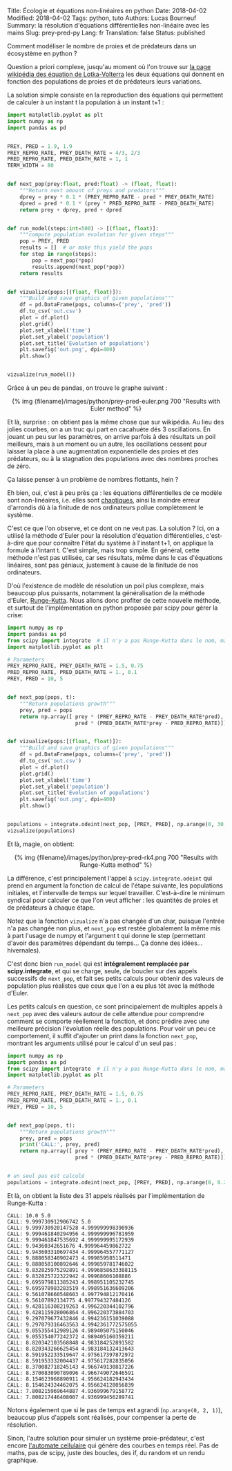Title: Écologie et équations non-linéaires en python
Date: 2018-04-02
Modified: 2018-04-02
Tags: python, tuto
Authors: Lucas Bourneuf
Summary: la résolution d'équations différentielles non-linéaire avec les mains
Slug: prey-pred-py
Lang: fr
Translation: false
Status: published


Comment modéliser le nombre de proies et de prédateurs dans un écosystème en python ?

Question a priori complexe, jusqu'au moment où l'on trouve sur
[la page wikipédia des équation de Lotka-Volterra](https://fr.wikipedia.org/wiki/%C3%89quations_de_pr%C3%A9dation_de_Lotka-Volterra)
les deux équations qui donnent en fonction des populations de proies et de prédateurs leurs variations.

La solution simple consiste en la reproduction des équations qui permettent
de calculer à un instant t la population à un instant t+1 :

```python
import matplotlib.pyplot as plt
import numpy as np
import pandas as pd


PREY, PRED = 1.9, 1.9
PREY_REPRO_RATE, PREY_DEATH_RATE = 4/3, 2/3
PRED_REPRO_RATE, PRED_DEATH_RATE = 1, 1
TERM_WIDTH = 80


def next_pop(prey:float, pred:float) -> (float, float):
    """Return next amount of preys and predators"""
    dprey = prey * 0.1 * (PREY_REPRO_RATE - pred * PREY_DEATH_RATE)
    dpred = pred * 0.1 * (prey * PRED_REPRO_RATE - PRED_DEATH_RATE)
    return prey + dprey, pred + dpred


def run_model(steps:int=500) -> [(float, float)]:
    """compute population evolution for given steps"""
    pop = PREY, PRED
    results = []  # or make this yield the pops
    for step in range(steps):
        pop = next_pop(*pop)
        results.append(next_pop(*pop))
    return results


def vizualize(pops:[(float, float)]):
    """Build and save graphics of given populations"""
    df = pd.DataFrame(pops, columns=('prey', 'pred'))
    df.to_csv('out.csv')
    plot = df.plot()
    plot.grid()
    plot.set_xlabel('time')
    plot.set_ylabel('population')
    plot.set_title('Evolution of populations')
    plt.savefig('out.png', dpi=400)
    plt.show()


vizualize(run_model())
```


Grâce à un peu de pandas, on trouve le graphe suivant :

<center>{% img {filename}/images/python/prey-pred-euler.png 700 "Results with Euler method" %}</center>

Et là, surprise : on obtient pas la même chose que sur wikipédia. Au lieu des jolies courbes, on a un truc qui part en cacahuète dés 3 oscillations.
En jouant un peu sur les paramètres, on arrive parfois à des résultats un poil meilleurs, mais à un moment ou un autre,
les oscillations cessent pour laisser la place à une augmentation exponentielle des proies et des prédateurs, ou à la stagnation des populations avec des nombres proches de zéro.

Ça laisse penser à un problème de nombres flottants, hein ?

Eh bien, oui, c'est à peu près ça : les équations différentielles de ce modèle sont non-linéaires, i.e. elles sont [chaotiques](https://www.youtube.com/watch?v=YrOyRCD7M14),
ainsi la moindre erreur d'arrondis dû à la finitude de nos ordinateurs pollue complètement le système.

C'est ce que l'on observe, et ce dont on ne veut pas.
La solution ? Ici, on a utilisé la méthode d'Euler pour la résolution d'équation différentielles, c'est-à-dire que pour connaître l'état du système à l'instant t+1, on applique la formule à l'intant t.
C'est simple, mais trop simple. En général, cette méthode n'est pas utilisée, car ses résultats, même dans le cas d'équations linéaires, sont pas géniaux,
justement à cause de la finitude de nos ordinateurs.

D'où l'existence de modèle de résolution un poil plus complexe, mais beaucoup plus puissants,
notamment la généralisation de la méthode d'Euler, [Runge-Kutta](https://fr.wikipedia.org/wiki/M%C3%A9thodes_de_Runge-Kutta).
Nous allons donc profiter de cette nouvelle méthode, et surtout de l'implémentation en python proposée par scipy pour gérer la crise:

```python
import numpy as np
import pandas as pd
from scipy import integrate  # il n'y a pas Runge-Kutta dans le nom, mais c'est bien elle
import matplotlib.pyplot as plt

# Parameters
PREY_REPRO_RATE, PREY_DEATH_RATE = 1.5, 0.75
PRED_REPRO_RATE, PRED_DEATH_RATE = 1., 0.1
PREY, PRED = 10, 5


def next_pop(pops, t):
    """Return populations growth"""
    prey, pred = pops
    return np.array([ prey * (PREY_REPRO_RATE - PREY_DEATH_RATE*pred),
                      pred * (PRED_DEATH_RATE*prey - PRED_REPRO_RATE)])


def vizualize(pops:[(float, float)]):
    """Build and save graphics of given populations"""
    df = pd.DataFrame(pops, columns=('prey', 'pred'))
    df.to_csv('out.csv')
    plot = df.plot()
    plot.grid()
    plot.set_xlabel('time')
    plot.set_ylabel('population')
    plot.set_title('Evolution of populations')
    plt.savefig('out.png', dpi=400)
    plt.show()


populations = integrate.odeint(next_pop, [PREY, PRED], np.arange(0, 30, 0.1))
vizualize(populations)
```

Et là, magie, on obtient:

<center>{% img {filename}/images/python/prey-pred-rk4.png 700 "Results with Runge-Kutta method" %}</center>

La différence, c'est principalement l'appel à `scipy.integrate.odeint` qui prend en argument la fonction de calcul de l'étape suivante, les populations initiales,
et l'intervalle de temps sur lequel travailler. C'est-à-dire le minimum syndical pour calculer ce que l'on veut afficher : les quantités de proies et de prédateurs à chaque étape.

Notez que la fonction `vizualize` n'a pas changée d'un char, puisque l'entrée n'a pas changée non plus, et `next_pop` est restée globalement la même
mis à part l'usage de numpy et l'argument t qui donne le step (permettant d'avoir des paramètres dépendant du temps… Ça donne des idées… hivernales).

C'est donc bien `run_model` qui est **intégralement remplacée par scipy.integrate**, et qui se charge, seule, de boucler sur des appels successifs de `next_pop`,
et fait ses petits calculs pour obtenir des valeurs de population plus réalistes que ceux que l'on a eu plus tôt avec la méthode d'Euler.

Les petits calculs en question, ce sont principalement de multiples appels à `next_pop` avec des valeurs autour de celle attendue pour comprendre
comment se comporte réellement la fonction, et donc prédire avec une meilleure précision l'évolution réelle des populations.
Pour voir un peu ce comportement, il suffit d'ajouter un print dans la fonction `next_pop`, montrant les arguments utilisé pour le calcul d'un seul pas :

```python
import numpy as np
import pandas as pd
from scipy import integrate  # il n'y a pas Runge-Kutta dans le nom, mais c'est bien elle
import matplotlib.pyplot as plt

# Parameters
PREY_REPRO_RATE, PREY_DEATH_RATE = 1.5, 0.75
PRED_REPRO_RATE, PRED_DEATH_RATE = 1., 0.1
PREY, PRED = 10, 5


def next_pop(pops, t):
    """Return populations growth"""
    prey, pred = pops
    print('CALL:', prey, pred)
    return np.array([ prey * (PREY_REPRO_RATE - PREY_DEATH_RATE*pred),
                      pred * (PRED_DEATH_RATE*prey - PRED_REPRO_RATE)])


# un seul pas est calculé
populations = integrate.odeint(next_pop, [PREY, PRED], np.arange(0, 0.2, 0.1))
```


Et là, on obtient la liste des 31 appels réalisés par l'implémentation de Runge-Kutta :

```
CALL: 10.0 5.0
CALL: 9.999730912906742 5.0
CALL: 9.999730920147528 4.999999998390936
CALL: 9.999461840294956 4.999999996781959
CALL: 9.999461847535692 4.999999995172939
CALL: 9.94360342651676 4.999964459862722
CALL: 9.943603310697434 4.999964557771127
CALL: 9.888058340902473 4.99985958511471
CALL: 9.888058100892646 4.999859781746022
CALL: 9.832825975292891 4.9996858633388115
CALL: 9.832825722322942 4.99968606108886
CALL: 9.695979811385243 4.998951105232745
CALL: 9.695978983283519 4.998951636609206
CALL: 9.561078660548603 4.997794812170416
CALL: 9.56107892134775 4.997794327484126
CALL: 9.428116308219263 4.996220344102796
CALL: 9.428115928006864 4.996220373884703
CALL: 9.297079677432846 4.994236151039088
CALL: 9.297079316463563 4.9942361772575055
CALL: 9.055355412989126 4.989405075150046
CALL: 9.055354077242372 4.989405160359211
CALL: 8.820342103568848 4.983184252891582
CALL: 8.820343266625454 4.983184132413643
CALL: 8.591952233519647 4.975617397872972
CALL: 8.591953332004437 4.975617282835056
CALL: 8.370082718245143 4.966749130817226
CALL: 8.370083090789096 4.966749072646591
CALL: 8.154623968890911 4.956624182943434
CALL: 8.154624324462075 4.956624128056839
CALL: 7.808215969644887 4.936999679158772
CALL: 7.808217446408007 4.936999456289741
```

Notons également que si le pas de temps est agrandi (`np.arange(0, 2, 1)`), beaucoup plus d'appels sont réalisés, pour compenser la perte de résolution.


Sinon, l'autre solution pour simuler un système proie-prédateur, c'est encore [l'automate cellulaire](http://www.ahahah.eu/trucs/pp/) qui génère des courbes en temps réel.
Pas de maths, pas de scipy, juste des boucles, des if, du random et un rendu graphique.
